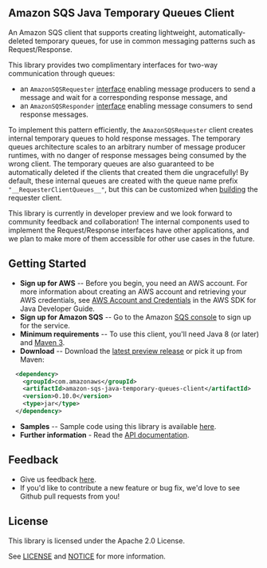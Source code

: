 ## Amazon SQS Java Temporary Queues Client

An Amazon SQS client that supports creating lightweight, automatically-deleted temporary queues, for use in common messaging patterns such as Request/Response.

This library provides two complimentary interfaces for two-way communication through queues:

* an `AmazonSQSRequester` [interface](./src/main/java/com/amazonaws/services/sqs/AmazonSQSRequester.java)
enabling message producers to send a message and wait for a corresponding response message, and 
* an `AmazonSQSResponder` 
[interface](./src/main/java/com/amazonaws/services/sqs/AmazonSQSResponder.java)
enabling message consumers to send response messages.

To implement this pattern efficiently, the `AmazonSQSRequester` client creates internal temporary queues to hold response messages. The temporary queues architecture scales
to an arbitrary number of message producer runtimes, with no danger of response messages being consumed by the wrong client.
The temporary queues are also guaranteed to be automatically deleted if the clients that created them die ungracefully!
By default, these internal queues are created with the queue name prefix `"__RequesterClientQueues__"`, but this can be customized when 
[building](./src/main/java/com/amazonaws/services/sqs/AmazonSQSRequesterClientBuilder.java)
the requester client.

This library is currently in developer preview and we look forward to community feedback and collaboration! The internal components used to implement the
Request/Response interfaces have other applications, and we plan to make more of them accessible for other use cases in the future.

## Getting Started

* **Sign up for AWS** -- Before you begin, you need an AWS account. For more information about creating an AWS account and retrieving your AWS credentials, see [AWS Account and Credentials](http://docs.aws.amazon.com/AWSSdkDocsJava/latest/DeveloperGuide/java-dg-setup.html) in the AWS SDK for Java Developer Guide.
* **Sign up for Amazon SQS** -- Go to the Amazon [SQS console](https://console.aws.amazon.com/sqs/home?region=us-east-1) to sign up for the service.
* **Minimum requirements** -- To use this client, you'll need Java 8 (or later) and [Maven 3](http://maven.apache.org/).
* **Download** -- Download the [latest preview release](https://github.com/awslabs/amazon-sqs-java-temporary-queues-client/releases) or pick it up from Maven:
```xml
  <dependency>
    <groupId>com.amazonaws</groupId>
    <artifactId>amazon-sqs-java-temporary-queues-client</artifactId>
    <version>0.10.0</version>
    <type>jar</type>
  </dependency>
```
* **Samples** -- Sample code using this library is available [here](https://github.com/aws-samples/amazon-sqs-java-temporary-queues-client-samples).
* **Further information** - Read the [API documentation](http://aws.amazon.com/documentation/sqs/).

## Feedback
* Give us feedback [here](https://github.com/awslabs/amazon-sqs-java-temporary-queues-client/issues).
* If you'd like to contribute a new feature or bug fix, we'd love to see Github pull requests from you!

## License

This library is licensed under the Apache 2.0 License. 

See [LICENSE](./LICENSE) and [NOTICE](./NOTICE) for more information.